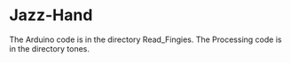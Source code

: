 # Jazz-Hand
The Arduino code is in the directory Read_Fingies. The Processing code is in the directory tones.
